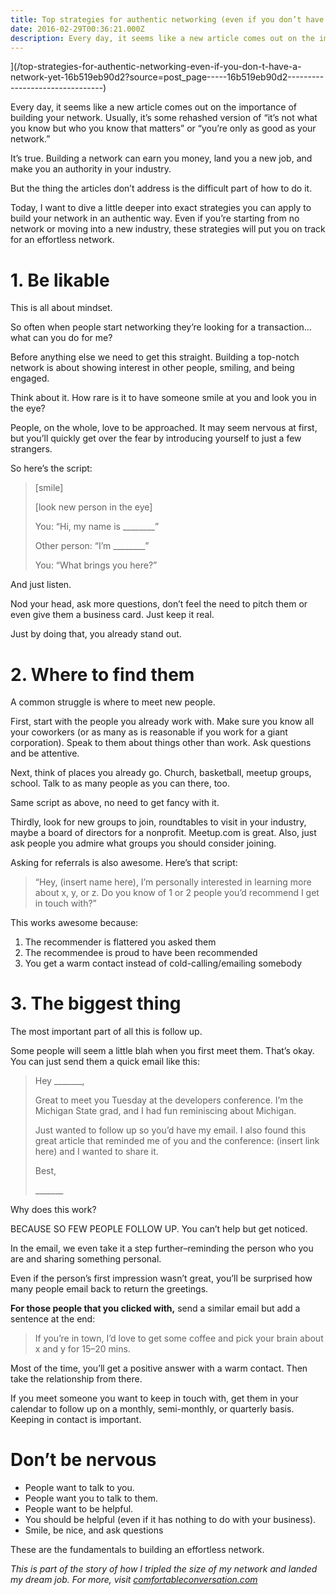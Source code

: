 ```yaml
---
title: Top strategies for authentic networking (even if you don’t have a network, yet)
date: 2016-02-29T00:36:21.000Z
description: Every day, it seems like a new article comes out on the importance of building your network. Usually, it’s some rehashed version of “it’s…
---
```




](/top-strategies-for-authentic-networking-even-if-you-don-t-have-a-network-yet-16b519eb90d2?source=post_page-----16b519eb90d2--------------------------------)

Every day, it seems like a new article comes out on the importance of building your network. Usually, it’s some rehashed version of “it’s not what you know but who you know that matters” or “you’re only as good as your network.”

It’s true. Building a network can earn you money, land you a new job, and make you an authority in your industry.

But the thing the articles don’t address is the difficult part of how to do it.

Today, I want to dive a little deeper into exact strategies you can apply to build your network in an authentic way. Even if you’re starting from no network or moving into a new industry, these strategies will put you on track for an effortless network.

# 1\. Be likable

This is all about mindset.

So often when people start networking they’re looking for a transaction… what can you do for me?

Before anything else we need to get this straight. Building a top-notch network is about showing interest in other people, smiling, and being engaged.

Think about it. How rare is it to have someone smile at you and look you in the eye?

People, on the whole, love to be approached. It may seem nervous at first, but you’ll quickly get over the fear by introducing yourself to just a few strangers.

So here’s the script:

> \[smile\]
> 
> \[look new person in the eye\]
> 
> You: “Hi, my name is \_\_\_\_\_\_\_\_”
> 
> Other person: “I’m \_\_\_\_\_\_\_\_”
> 
> You: “What brings you here?”

And just listen.

Nod your head, ask more questions, don’t feel the need to pitch them or even give them a business card. Just keep it real.

Just by doing that, you already stand out.

# 2\. Where to find them

A common struggle is where to meet new people.

First, start with the people you already work with. Make sure you know all your coworkers (or as many as is reasonable if you work for a giant corporation). Speak to them about things other than work. Ask questions and be attentive.

Next, think of places you already go. Church, basketball, meetup groups, school. Talk to as many people as you can there, too.

Same script as above, no need to get fancy with it.

Thirdly, look for new groups to join, roundtables to visit in your industry, maybe a board of directors for a nonprofit. Meetup.com is great. Also, just ask people you admire what groups you should consider joining.

Asking for referrals is also awesome. Here’s that script:

> “Hey, (insert name here), I’m personally interested in learning more about x, y, or z. Do you know of 1 or 2 people you’d recommend I get in touch with?”

This works awesome because:

1.  The recommender is flattered you asked them
2.  The recommendee is proud to have been recommended
3.  You get a warm contact instead of cold-calling/emailing somebody

# 3\. The biggest thing

The most important part of all this is follow up.

Some people will seem a little blah when you first meet them. That’s okay. You can just send them a quick email like this:

> Hey \_\_\_\_\_\_\_,
> 
> Great to meet you Tuesday at the developers conference. I’m the Michigan State grad, and I had fun reminiscing about Michigan.
> 
> Just wanted to follow up so you’d have my email. I also found this great article that reminded me of you and the conference: (insert link here) and I wanted to share it.
> 
> Best,
> 
> \_\_\_\_\_\_\_

Why does this work?

BECAUSE SO FEW PEOPLE FOLLOW UP. You can’t help but get noticed.

In the email, we even take it a step further–reminding the person who you are and sharing something personal.

Even if the person’s first impression wasn’t great, you’ll be surprised how many people email back to return the greetings.

**For those people that you clicked with,** send a similar email but add a sentence at the end:

> If you’re in town, I’d love to get some coffee and pick your brain about x and y for 15–20 mins.

Most of the time, you’ll get a positive answer with a warm contact. Then take the relationship from there.

If you meet someone you want to keep in touch with, get them in your calendar to follow up on a monthly, semi-monthly, or quarterly basis. Keeping in contact is important.

# Don’t be nervous

*   People want to talk to you.
*   People want you to talk to them.
*   People want to be helpful.
*   You should be helpful (even if it has nothing to do with your business).
*   Smile, be nice, and ask questions

These are the fundamentals to building an effortless network.

_This is part of the story of how I tripled the size of my network and landed my dream job. For more, visit_ [_comfortableconversation.com_](http://www.comfortableconversation.com/about/)